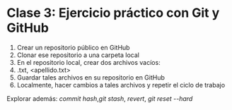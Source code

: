 # Clase 3: Ejercicio práctico con Git y GitHub

1. Crear un repositorio público en GitHub
2. Clonar ese repositorio a una carpeta local
3. En el repositorio local, crear dos archivos vacíos:
4. <primernombrealumno>.txt, <apellido.txt>
5. Guardar tales archivos en su repositorio en GitHub
6. Localmente, hacer cambios a tales archivos y repetir el ciclo de trabajo

Explorar además: _commit hash_,_git stash_, _revert_, _git reset --hard_


